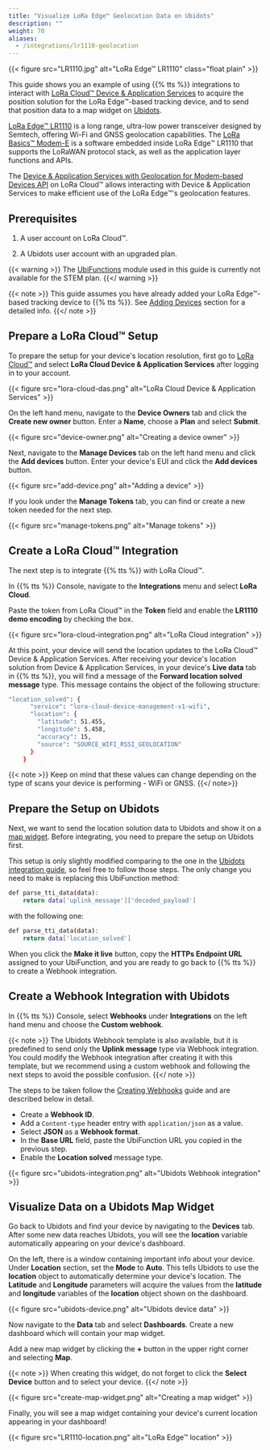 ```yaml
---
title: "Visualize LoRa Edge™ Geolocation Data on Ubidots"
description: ""
weight: 70
aliases:
  - /integrations/lr1110-geolocation
---
```


{{< figure src="LR1110.jpg" alt="LoRa Edge™ LR1110" class="float plain" >}}

This guide shows you an example of using {{% tts %}} integrations to interact with [LoRa Cloud™ Device & Application Services](https://www.loracloud.com/documentation/device_management) to acquire the position solution for the LoRa Edge™-based tracking device, and to send that position data to a map widget on [Ubidots](https://ubidots.com/).

<!--more-->

[LoRa Edge™ LR1110](https://www.semtech.com/products/wireless-rf/lora-transceivers/lr1110) is a long range, ultra-low power transceiver designed by Semtech, offering Wi-Fi and GNSS geolocation capabilities. The [LoRa Basics™ Modem-E](https://lora-developers.semtech.com/uploads/documents/files/Understanding_LoRa_Basics_Modem-E_Sept2_Approvd-Final.pdf) is a software embedded inside LoRa Edge™ LR1110 that supports the LoRaWAN protocol stack, as well as the application layer functions and APIs. 

The [Device & Application Services with Geolocation for Modem-based Devices API](https://www.loracloud.com/documentation/device_management?url=v1.html) on LoRa Cloud™ allows interacting with Device & Application Services to make efficient use of the LoRa Edge™'s geolocation features.

## Prerequisites

1. A user account on LoRa Cloud™.

2. A Ubidots user account with an upgraded plan.

{{< warning >}} The [UbiFunctions](https://help.ubidots.com/en/articles/2132086-analytics-ubifunctions-user-guide) module used in this guide is currently not available for the STEM plan. {{</ warning >}}

{{< note >}} This guide assumes you have already added your LoRa Edge™-based tracking device to {{% tts %}}. See [Adding Devices](https://www.thethingsindustries.com/docs/devices/adding-devices/) section for a detailed info. {{</ note >}}

## Prepare a LoRa Cloud™ Setup

To prepare the setup for your device's location resolution, first go to [LoRa Cloud™](https://www.loracloud.com/portal) and select **LoRa Cloud Device & Application Services** after logging in to your account.

{{< figure src="lora-cloud-das.png" alt="LoRa Cloud Device & Application Services" >}}

On the left hand menu, navigate to the **Device Owners** tab and click the **Create new owner** button. Enter a **Name**, choose a **Plan** and select **Submit**.

{{< figure src="device-owner.png" alt="Creating a device owner" >}}

Next, navigate to the **Manage Devices** tab on the left hand menu and click the **Add devices** button. Enter your device's EUI and click the **Add devices** button.

{{< figure src="add-device.png" alt="Adding a device" >}}

If you look under the **Manage Tokens** tab, you can find or create a new token needed for the next step.

{{< figure src="manage-tokens.png" alt="Manage tokens" >}}

## Create a LoRa Cloud™ Integration

The next step is to integrate {{% tts %}} with LoRa Cloud™.

In {{% tts %}} Console, navigate to the **Integrations** menu and select **LoRa Cloud**.

Paste the token from LoRa Cloud™ in the **Token** field and enable the **LR1110 demo encoding** by checking the box.

{{< figure src="lora-cloud-integration.png" alt="LoRa Cloud integration" >}}

At this point, your device will send the location updates to the LoRa Cloud™ Device & Application Services. After receiving your device's location solution from Device & Application Services, in your device's **Live data** tab in {{% tts %}}, you will find a message of the **Forward location solved message** type. This message contains the object of the following structure:

```bash
"location_solved": {
      "service": "lora-cloud-device-management-v1-wifi",
      "location": {
        "latitude": 51.455,
        "longitude": 5.458,
        "accuracy": 15,
        "source": "SOURCE_WIFI_RSSI_GEOLOCATION"
      }
    }
```

{{< note >}} Keep on mind that these values can change depending on the type of scans your device is performing - WiFi or GNSS. {{</ note>}}

## Prepare the Setup on Ubidots

Next, we want to send the location solution data to Ubidots and show it on a [map widget](https://help.ubidots.com/en/articles/1712418-create-map-widgets-in-ubidots). Before integrating, you need to prepare the setup on Ubidots first. 

This setup is only slightly modified comparing to the one in the [Ubidots integration guide](https://www.thethingsindustries.com/docs/integrations/cloud-integrations/ubidots/ubidots-setup), so feel free to follow those steps. The only change you need to make is replacing this UbiFunction method:

```bash
def parse_tti_data(data):
    return data['uplink_message']['decoded_payload']
```

with the following one:

```bash
def parse_tti_data(data):
    return data['location_solved']
```

When you click the **Make it live** button, copy the **HTTPs Endpoint URL** assigned to your UbiFunction, and you are ready to go back to {{% tts %}} to create a Webhook integration.

## Create a Webhook Integration with Ubidots

In {{% tts %}} Console, select **Webhooks** under **Integrations** on the left hand menu and choose the **Custom webhook**.

{{< note >}} The Ubidots Webhook template is also available, but it is predefined to send only the **Uplink message** type via Webhook integration. You could modify the Webhook integration after creating it with this template, but we recommend using a custom webhook and following the next steps to avoid the possible confusion. {{</ note >}}

The steps to be taken follow the [Creating Webhooks](https://www.thethingsindustries.com/docs/integrations/webhooks/creating-webhooks/) guide and are described below in detail.

- Create a **Webhook ID**.
- Add a `Content-type` header entry with `application/json` as a value.
- Select **JSON** as a **Webhook format**.
- In the **Base URL** field, paste the UbiFunction URL you copied in the previous step.
- Enable the **Location solved** message type.

{{< figure src="ubidots-integration.png" alt="Ubidots Webhook integration" >}}

## Visualize Data on a Ubidots Map Widget

Go back to Ubidots and find your device by navigating to the **Devices** tab. After some new data reaches Ubidots, you will see the **location** variable automatically appearing on your device's dashboard.

On the left, there is a window containing important info about your device. Under **Location** section, set the **Mode** to **Auto**. This tells Ubidots to use the **location** object to automatically determine your device's location. The **Latitude** and **Longitude** parameters will acquire the values from the **latitude** and **longitude** variables of the **location** object shown on the dashboard. 

{{< figure src="ubidots-device.png" alt="Ubidots device data" >}}

Now navigate to the **Data** tab and select **Dashboards**. Create a new dashboard which will contain your map widget.

Add a new map widget by clicking the **+** button in the upper right corner and selecting **Map**. 

{{< note >}} When creating this widget, do not forget to click the **Select Device** button and to select your device. {{</ note >}} 

{{< figure src="create-map-widget.png" alt="Creating a map widget" >}}

Finally, you will see a map widget containing your device's current location appearing in your dashboard! 

{{< figure src="LR1110-location.png" alt="LoRa Edge™ location" >}}
